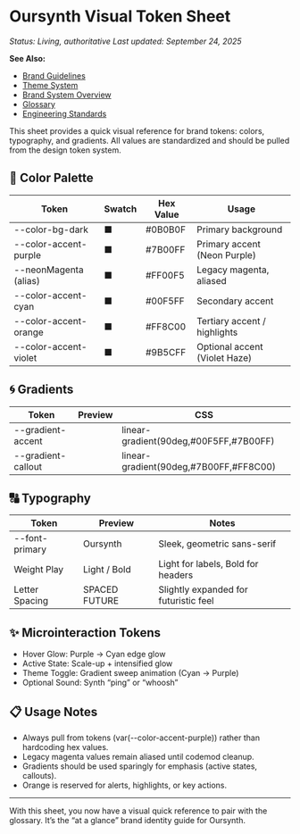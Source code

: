 
# Oursynth Visual Token Sheet

_Status: Living, authoritative_
_Last updated: September 24, 2025_

**See Also:**

- [Brand Guidelines](./brand/BRAND_GUIDELINES.md)
- [Theme System](./brand/THEME_SYSTEM.md)
- [Brand System Overview](./brand-system.md)
- [Glossary](./reference/GLOSSARY.md)
- [Engineering Standards](./reference/STANDARDS.md)


This sheet provides a quick visual reference for brand tokens: colors, typography, and gradients. All values are standardized and should be pulled from the design token system.

## 🌈 Color Palette

| Token                  | Swatch | Hex Value | Usage                       |
|------------------------|--------|-----------|-----------------------------|
| --color-bg-dark        | ■      | #0B0B0F   | Primary background          |
| --color-accent-purple  | ■      | #7B00FF   | Primary accent (Neon Purple)|
| --neonMagenta (alias)  | ■      | #FF00F5   | Legacy magenta, aliased     |
| --color-accent-cyan    | ■      | #00F5FF   | Secondary accent            |
| --color-accent-orange  | ■      | #FF8C00   | Tertiary accent / highlights|
| --color-accent-violet  | ■      | #9B5CFF   | Optional accent (Violet Haze)|

## 🌀 Gradients

| Token              | Preview | CSS                                 |
|--------------------|---------|-------------------------------------|
| --gradient-accent  |         | linear-gradient(90deg,#00F5FF,#7B00FF)|
| --gradient-callout |         | linear-gradient(90deg,#7B00FF,#FF8C00)|

## 🔠 Typography

| Token         | Preview         | Notes                        |
|---------------|-----------------|------------------------------|
| --font-primary| Oursynth        | Sleek, geometric sans-serif  |
| Weight Play   | Light / Bold    | Light for labels, Bold for headers|
| Letter Spacing| SPACED FUTURE   | Slightly expanded for futuristic feel|

## ✨ Microinteraction Tokens

- Hover Glow: Purple → Cyan edge glow
- Active State: Scale-up + intensified glow
- Theme Toggle: Gradient sweep animation (Cyan → Purple)
- Optional Sound: Synth “ping” or “whoosh”

## 📋 Usage Notes

- Always pull from tokens (var(--color-accent-purple)) rather than hardcoding hex values.
- Legacy magenta values remain aliased until codemod cleanup.
- Gradients should be used sparingly for emphasis (active states, callouts).
- Orange is reserved for alerts, highlights, or key actions.

---
With this sheet, you now have a visual quick reference to pair with the glossary. It’s the “at a glance” brand identity guide for Oursynth.
